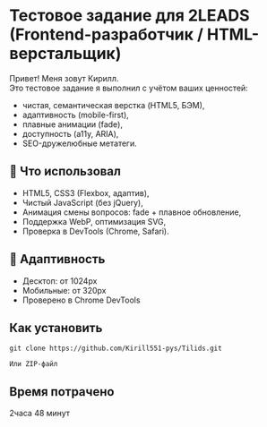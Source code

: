 # Тестовое задание для 2LEADS (Frontend-разработчик / HTML-верстальщик)

Привет! Меня зовут Кирилл.  
Это тестовое задание я выполнил с учётом ваших ценностей:  
- чистая, семантическая верстка (HTML5, БЭМ),  
- адаптивность (mobile-first),  
- плавные анимации (fade),  
- доступность (a11y, ARIA),  
- SEO-дружелюбные метатеги.

## 🔧 Что использовал
- HTML5, CSS3 (Flexbox, адаптив),  
- Чистый JavaScript (без jQuery),  
- Анимация смены вопросов: fade + плавное обновление,  
- Поддержка WebP, оптимизация SVG,  
- Проверка в DevTools (Chrome, Safari).

## 📱 Адаптивность
- Десктоп: от 1024px  
- Мобильные: от 320px  
- Проверено в Chrome DevTools

## Как установить

    git clone https://github.com/Kirill551-pys/Tilids.git

    Или ZIP-файл


## Время потрачено 

 2часа 48 минут